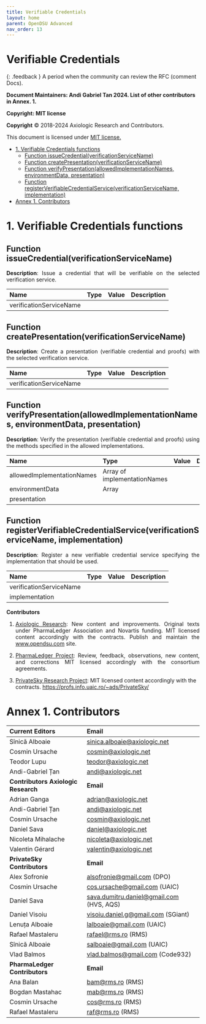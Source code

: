 ```yaml
---
title: Verifiable Credentials 
layout: home
parent: OpenDSU Advanced
nav_order: 13
---
```



# **Verifiable Credentials**

{: .feedback }
A period when the community can review the RFC (comment Docs).


**Document Maintainers: Andi Gabriel Tan 2024. List of other contributors in Annex. 1.**

**Copyright: MIT license**

 **Copyright** © 2018-2024 Axiologic Research and Contributors.

This document is licensed under [MIT license.](https://en.wikipedia.org/wiki/MIT_License)

<!-- TOC -->
* [1. Verifiable Credentials functions](#1-verifiable-credentials-functions)
  * [Function issueCredential(verificationServiceName)](#function-issuecredentialverificationservicename)
  * [Function createPresentation(verificationServiceName)](#function-createpresentationverificationservicename)
  * [Function verifyPresentation(allowedImplementationNames, environmentData, presentation)](#function-verifypresentationallowedimplementationnames-environmentdata-presentation)
  * [Function registerVerifiableCredentialService(verificationServiceName, implementation)](#function-registerverifiablecredentialserviceverificationservicename-implementation)
* [Annex 1. Contributors](#annex-1-contributors)
<!-- TOC -->


# 1. Verifiable Credentials functions

## Function issueCredential(verificationServiceName)

<p style='text-align: justify;'><b>Description</b>:  Issue a credential that will be verifiable on the selected verification service.
</p>

| **Name**                 | **Type** | **Value** | **Description** |
|:-------------------------|:---------|:----------|:----------------|
| verificationServiceName  |          |           |                 |


## Function createPresentation(verificationServiceName)

<p style='text-align: justify;'><b>Description</b>: Create a presentation (verifiable credential and proofs)  with the selected verification service. 
</p>


| **Name**                 | **Type** | **Value** | **Description** |
|:-------------------------|:---------|:----------|:----------------|
| verificationServiceName  |          |           |                 |


## Function verifyPresentation(allowedImplementationNames, environmentData, presentation)

<p style='text-align: justify;'><b>Description</b>: Verify the presentation (verifiable credential and proofs) using the methods specified in the allowed implementations.
</p>


| **Name**                   | **Type**                     | **Value** | **Description** |
|:---------------------------|:-----------------------------|:----------|:----------------|
| allowedImplementationNames | Array of implementationNames |           |                 |
| environmentData            | Array                        |           |                 |
| presentation               |                              |           |                 |



## Function registerVerifiableCredentialService(verificationServiceName, implementation)

<p style='text-align: justify;'><b>Description</b>: Register a new verifiable credential service specifying the implementation that should be used.
</p>


| **Name**                    | **Type**                      | **Value**  | **Description**  |
|:----------------------------|:------------------------------|:-----------|:-----------------|
| verificationServiceName     |                               |            |
| implementation              |                               |            |                  |



**Contributors**


1. <p style='text-align: justify;'><a href="www.axiologic.net">Axiologic Research</a>: New content and improvements. Original texts under PharmaLedger Association and Novartis funding. MIT licensed content accordingly with the contracts. Publish and maintain the <a href="www.opendsu.com">www.opendsu.com</a> site.

2. <p style='text-align: justify;'><a href="www.pharmaledger.eu">PharmaLedger Project</a>: Review, feedback, observations, new content, and corrections MIT licensed accordingly with the consortium agreements.


3. <a href="www.privatesky.xyz">PrivateSky Research Project</a>: MIT licensed content accordingly with the contracts. https://profs.info.uaic.ro/~ads/PrivateSky/


# Annex 1. Contributors

| **Current Editors**                  | **Email**                                |
|:-------------------------------------|:-----------------------------------------|
| Sînică Alboaie                       | sinica.alboaie@axiologic.net             |
| Cosmin Ursache                       | cosmin@axiologic.net                     |
| Teodor Lupu                          | teodor@axiologic.net                     |
| Andi-Gabriel Țan                     | andi@axiologic.net                       |
| **Contributors Axiologic Research**  | **Email**                                |
| Adrian Ganga                         | adrian@axiologic.net                     |
| Andi-Gabriel Țan                     | andi@axiologic.net                       |
| Cosmin Ursache                       | cosmin@axiologic.net                     |
| Daniel Sava                          | daniel@axiologic.net                     |
| Nicoleta Mihalache                   | nicoleta@axiologic.net                   |
| Valentin Gérard                      | valentin@axiologic.net                   |
| **PrivateSky Contributors**          | **Email**                                |
| Alex Sofronie                        | alsofronie@gmail.com (DPO)               |
| Cosmin Ursache                       | cos.ursache@gmail.com (UAIC)             |
| Daniel Sava                          | sava.dumitru.daniel@gmail.com (HVS, AQS) |
| Daniel Visoiu                        | visoiu.daniel.g@gmail.com (SGiant)       |
| Lenuța Alboaie                       | lalboaie@gmail.com (UAIC)                |
| Rafael Mastaleru                     | rafael@rms.ro (RMS)                      |
| Sînică Alboaie                       | salboaie@gmail.com (UAIC)                |
| Vlad Balmos                          | vlad.balmos@gmail.com (Code932)          |
| **PharmaLedger Contributors**        | **Email**                                |
| Ana Balan                            | bam@rms.ro (RMS)                         |
| Bogdan Mastahac                      | mab@rms.ro (RMS)                         |
| Cosmin Ursache                       | cos@rms.ro (RMS)                         |
| Rafael Mastaleru                     | raf@rms.ro (RMS)                         |


	

	

	

